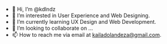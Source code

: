 - 👋 Hi, I’m @kdlndz
- 👀 I’m interested in User Experience and Web Designing.
- 🌱 I’m currently learning UX Design and Web Development.
- 💞️ I’m looking to collaborate on ...
- 📫 How to reach me via email at kailadolandeza@gmail.com.

<!---
kdlndz/kdlndz is a ✨ special ✨ repository because its `README.md` (this file) appears on your GitHub profile.
You can click the Preview link to take a look at your changes.
--->
